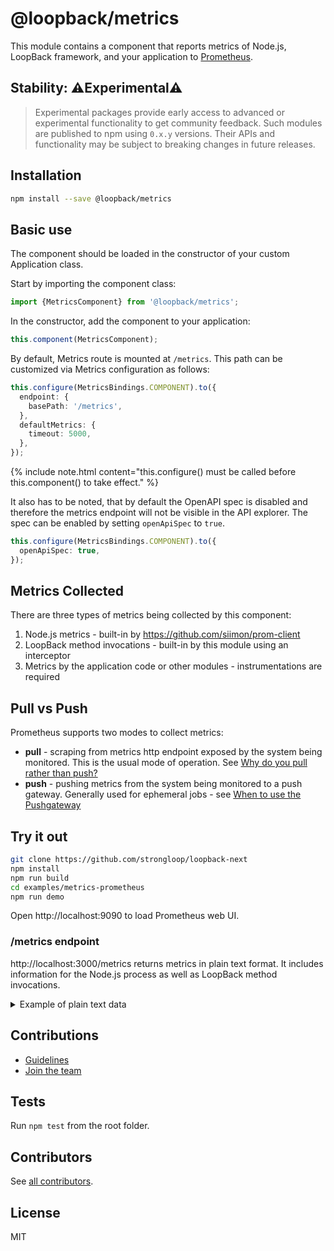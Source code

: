 # @loopback/metrics

This module contains a component that reports metrics of Node.js, LoopBack
framework, and your application to [Prometheus](https://prometheus.io/).

## Stability: ⚠️Experimental⚠️

> Experimental packages provide early access to advanced or experimental
> functionality to get community feedback. Such modules are published to npm
> using `0.x.y` versions. Their APIs and functionality may be subject to
> breaking changes in future releases.

## Installation

```sh
npm install --save @loopback/metrics
```

## Basic use

The component should be loaded in the constructor of your custom Application
class.

Start by importing the component class:

```ts
import {MetricsComponent} from '@loopback/metrics';
```

In the constructor, add the component to your application:

```ts
this.component(MetricsComponent);
```

By default, Metrics route is mounted at `/metrics`. This path can be customized
via Metrics configuration as follows:

```ts
this.configure(MetricsBindings.COMPONENT).to({
  endpoint: {
    basePath: '/metrics',
  },
  defaultMetrics: {
    timeout: 5000,
  },
});
```

{% include note.html content="this.configure() must be called before
this.component() to take effect." %}

It also has to be noted, that by default the OpenAPI spec is disabled and
therefore the metrics endpoint will not be visible in the API explorer. The spec
can be enabled by setting `openApiSpec` to `true`.

```ts
this.configure(MetricsBindings.COMPONENT).to({
  openApiSpec: true,
});
```

## Metrics Collected

There are three types of metrics being collected by this component:

1. Node.js metrics - built-in by https://github.com/siimon/prom-client
2. LoopBack method invocations - built-in by this module using an interceptor
3. Metrics by the application code or other modules - instrumentations are
   required

## Pull vs Push

Prometheus supports two modes to collect metrics:

- **pull** - scraping from metrics http endpoint exposed by the system being
  monitored. This is the usual mode of operation. See
  [Why do you pull rather than push?](https://prometheus.io/docs/introduction/faq/#why-do-you-pull-rather-than-push)
- **push** - pushing metrics from the system being monitored to a push gateway.
  Generally used for ephemeral jobs - see
  [When to use the Pushgateway](https://prometheus.io/docs/practices/pushing/)

## Try it out

```sh
git clone https://github.com/strongloop/loopback-next
npm install
npm run build
cd examples/metrics-prometheus
npm run demo
```

Open http://localhost:9090 to load Prometheus web UI.

### /metrics endpoint

http://localhost:3000/metrics returns metrics in plain text format. It includes
information for the Node.js process as well as LoopBack method invocations.

<details>
<summary markdown="span">Example of plain text data</summary>
<pre>
# HELP process_cpu_user_seconds_total Total user CPU time spent in seconds.
# TYPE process_cpu_user_seconds_total counter
process_cpu_user_seconds_total 0.132181 1564508354524
# HELP process_cpu_system_seconds_total Total system CPU time spent in seconds.
# TYPE process_cpu_system_seconds_total counter
process_cpu_system_seconds_total 0.023608999999999998 1564508354524
# HELP process_cpu_seconds_total Total user and system CPU time spent in seconds.
# TYPE process_cpu_seconds_total counter
process_cpu_seconds_total 0.15578999999999998 1564508354524
# HELP process_start_time_seconds Start time of the process since unix epoch in seconds.
# TYPE process_start_time_seconds gauge
process_start_time_seconds 1564508343
# HELP process_resident_memory_bytes Resident memory size in bytes.
# TYPE process_resident_memory_bytes gauge
process_resident_memory_bytes 61800448 1564508354524
# HELP nodejs_eventloop_lag_seconds Lag of event loop in seconds.
# TYPE nodejs_eventloop_lag_seconds gauge
nodejs_eventloop_lag_seconds 0.002172946 1564508354526
# HELP nodejs_active_handles Number of active libuv handles grouped by handle type. Every handle type is C++ class name.
# TYPE nodejs_active_handles gauge
nodejs_active_handles{type="WriteStream"} 2 1564508354524
nodejs_active_handles{type="Server"} 1 1564508354524
nodejs_active_handles{type="Socket"} 2 1564508354524
# HELP nodejs_active_handles_total Total number of active handles.
# TYPE nodejs_active_handles_total gauge
nodejs_active_handles_total 5 1564508354526
# HELP nodejs_active_requests Number of active libuv requests grouped by request type. Every request type is C++ class name.
# TYPE nodejs_active_requests gauge
# HELP nodejs_active_requests_total Total number of active requests.
# TYPE nodejs_active_requests_total gauge
nodejs_active_requests_total 0 1564508354526
# HELP nodejs_heap_size_total_bytes Process heap size from node.js in bytes.
# TYPE nodejs_heap_size_total_bytes gauge
nodejs_heap_size_total_bytes 27545600 1564508354526
# HELP nodejs_heap_size_used_bytes Process heap size used from node.js in bytes.
# TYPE nodejs_heap_size_used_bytes gauge
nodejs_heap_size_used_bytes 23788272 1564508354526
# HELP nodejs_external_memory_bytes Nodejs external memory size in bytes.
# TYPE nodejs_external_memory_bytes gauge
nodejs_external_memory_bytes 1234918 1564508354526
# HELP nodejs_heap_space_size_total_bytes Process heap space size total from node.js in bytes.
# TYPE nodejs_heap_space_size_total_bytes gauge
nodejs_heap_space_size_total_bytes{space="read_only"} 524288 1564508354526
nodejs_heap_space_size_total_bytes{space="new"} 1048576 1564508354526
nodejs_heap_space_size_total_bytes{space="old"} 16900096 1564508354526
nodejs_heap_space_size_total_bytes{space="code"} 688128 1564508354526
nodejs_heap_space_size_total_bytes{space="map"} 1576960 1564508354526
nodejs_heap_space_size_total_bytes{space="large_object"} 6758400 1564508354526
nodejs_heap_space_size_total_bytes{space="code_large_object"} 49152 1564508354526
nodejs_heap_space_size_total_bytes{space="new_large_object"} 0 1564508354526
# HELP nodejs_heap_space_size_used_bytes Process heap space size used from node.js in bytes.
# TYPE nodejs_heap_space_size_used_bytes gauge
nodejs_heap_space_size_used_bytes{space="read_only"} 31712 1564508354526
nodejs_heap_space_size_used_bytes{space="new"} 9584 1564508354526
nodejs_heap_space_size_used_bytes{space="old"} 15723128 1564508354526
nodejs_heap_space_size_used_bytes{space="code"} 377600 1564508354526
nodejs_heap_space_size_used_bytes{space="map"} 918480 1564508354526
nodejs_heap_space_size_used_bytes{space="large_object"} 6726408 1564508354526
nodejs_heap_space_size_used_bytes{space="code_large_object"} 3456 1564508354526
nodejs_heap_space_size_used_bytes{space="new_large_object"} 0 1564508354526
# HELP nodejs_heap_space_size_available_bytes Process heap space size available from node.js in bytes.
# TYPE nodejs_heap_space_size_available_bytes gauge
nodejs_heap_space_size_available_bytes{space="read_only"} 492264 1564508354526
nodejs_heap_space_size_available_bytes{space="new"} 1038368 1564508354526
nodejs_heap_space_size_available_bytes{space="old"} 1105240 1564508354526
nodejs_heap_space_size_available_bytes{space="code"} 285952 1564508354526
nodejs_heap_space_size_available_bytes{space="map"} 657072 1564508354526
nodejs_heap_space_size_available_bytes{space="large_object"} 0 1564508354526
nodejs_heap_space_size_available_bytes{space="code_large_object"} 0 1564508354526
nodejs_heap_space_size_available_bytes{space="new_large_object"} 1047952 1564508354526
# HELP nodejs_version_info Node.js version info.
# TYPE nodejs_version_info gauge
nodejs_version_info{version="v12.4.0",major="12",minor="4",patch="0"} 1
# HELP loopback_invocation_duration_seconds method invocation
# TYPE loopback_invocation_duration_seconds gauge
loopback_invocation_duration_seconds{targetName="MockController.prototype.success",method="GET",path="/success",statusCode="204"} 0.0002056
# HELP loopback_invocation_duration_histogram method invocation histogram
# TYPE loopback_invocation_duration_histogram histogram
loopback_invocation_duration_histogram_bucket{le="0.005",targetName="MockController.prototype.success",method="GET",path="/success",statusCode="204"} 1
loopback_invocation_duration_histogram_bucket{le="0.01",targetName="MockController.prototype.success",method="GET",path="/success",statusCode="204"} 1
loopback_invocation_duration_histogram_bucket{le="0.025",targetName="MockController.prototype.success",method="GET",path="/success",statusCode="204"} 1
loopback_invocation_duration_histogram_bucket{le="0.05",targetName="MockController.prototype.success",method="GET",path="/success",statusCode="204"} 1
loopback_invocation_duration_histogram_bucket{le="0.1",targetName="MockController.prototype.success",method="GET",path="/success",statusCode="204"} 1
loopback_invocation_duration_histogram_bucket{le="0.25",targetName="MockController.prototype.success",method="GET",path="/success",statusCode="204"} 1
loopback_invocation_duration_histogram_bucket{le="0.5",targetName="MockController.prototype.success",method="GET",path="/success",statusCode="204"} 1
loopback_invocation_duration_histogram_bucket{le="1",targetName="MockController.prototype.success",method="GET",path="/success",statusCode="204"} 1
loopback_invocation_duration_histogram_bucket{le="2.5",targetName="MockController.prototype.success",method="GET",path="/success",statusCode="204"} 1
loopback_invocation_duration_histogram_bucket{le="5",targetName="MockController.prototype.success",method="GET",path="/success",statusCode="204"} 1
loopback_invocation_duration_histogram_bucket{le="10",targetName="MockController.prototype.success",method="GET",path="/success",statusCode="204"} 1
loopback_invocation_duration_histogram_bucket{le="+Inf",targetName="MockController.prototype.success",method="GET",path="/success",statusCode="204"} 1
loopback_invocation_duration_histogram_sum{targetName="MockController.prototype.success",method="GET",path="/success",statusCode="204"} 0.0002112
loopback_invocation_duration_histogram_count{targetName="MockController.prototype.success",method="GET",path="/success",statusCode="204"} 1
# HELP loopback_invocation_total method invocation count
# TYPE loopback_invocation_total counter
loopback_invocation_total{targetName="MockController.prototype.success",method="GET",path="/success",statusCode="204"} 1
# HELP loopback_invocation_duration_summary method invocation summary
# TYPE loopback_invocation_duration_summary summary
loopback_invocation_duration_summary{quantile="0.01",targetName="MockController.prototype.success",method="GET",path="/success",statusCode="204"} 0.0002363
loopback_invocation_duration_summary{quantile="0.05",targetName="MockController.prototype.success",method="GET",path="/success",statusCode="204"} 0.0002363
loopback_invocation_duration_summary{quantile="0.5",targetName="MockController.prototype.success",method="GET",path="/success",statusCode="204"} 0.0002363
loopback_invocation_duration_summary{quantile="0.9",targetName="MockController.prototype.success",method="GET",path="/success",statusCode="204"} 0.0002363
loopback_invocation_duration_summary{quantile="0.95",targetName="MockController.prototype.success",method="GET",path="/success",statusCode="204"} 0.0002363
loopback_invocation_duration_summary{quantile="0.99",targetName="MockController.prototype.success",method="GET",path="/success",statusCode="204"} 0.0002363
loopback_invocation_duration_summary{quantile="0.999",targetName="MockController.prototype.success",method="GET",path="/success",statusCode="204"} 0.0002363
loopback_invocation_duration_summary_sum{targetName="MockController.prototype.success",method="GET",path="/success",statusCode="204"} 0.0002363
loopback_invocation_duration_summary_count{targetName="MockController.prototype.success",method="GET",path="/success",statusCode="204"} 1
</pre>

</details>

## Contributions

- [Guidelines](https://github.com/strongloop/loopback-next/blob/master/docs/CONTRIBUTING.md)
- [Join the team](https://github.com/strongloop/loopback-next/issues/110)

## Tests

Run `npm test` from the root folder.

## Contributors

See
[all contributors](https://github.com/strongloop/loopback-next/graphs/contributors).

## License

MIT
